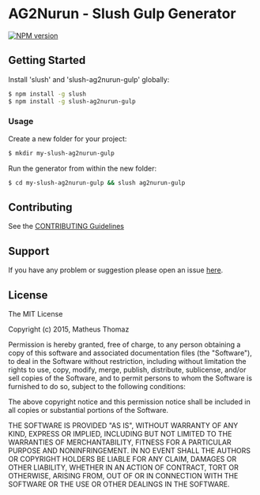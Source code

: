 # AG2Nurun - Slush Gulp Generator
[![NPM version](https://badge-me.herokuapp.com/api/npm/slush-ag2nurun-gulp.png)](http://badges.enytc.com/for/npm/slush-ag2nurun-gulp)

## Getting Started

Install 'slush' and 'slush-ag2nurun-gulp' globally:

```bash
$ npm install -g slush
$ npm install -g slush-ag2nurun-gulp
```

### Usage

Create a new folder for your project:

```bash
$ mkdir my-slush-ag2nurun-gulp
```

Run the generator from within the new folder:

```bash
$ cd my-slush-ag2nurun-gulp && slush ag2nurun-gulp
```

## Contributing

See the [CONTRIBUTING Guidelines](https://github.com/MatheusSThomaz/slush-ag2nurun-gulp/blob/master/CONTRIBUTING.md)

## Support
If you have any problem or suggestion please open an issue [here](https://github.com/MatheusSThomaz/slush-ag2nurun-gulp/issues).

## License 

The MIT License

Copyright (c) 2015, Matheus Thomaz

Permission is hereby granted, free of charge, to any person
obtaining a copy of this software and associated documentation
files (the "Software"), to deal in the Software without
restriction, including without limitation the rights to use,
copy, modify, merge, publish, distribute, sublicense, and/or sell
copies of the Software, and to permit persons to whom the
Software is furnished to do so, subject to the following
conditions:

The above copyright notice and this permission notice shall be
included in all copies or substantial portions of the Software.

THE SOFTWARE IS PROVIDED "AS IS", WITHOUT WARRANTY OF ANY KIND,
EXPRESS OR IMPLIED, INCLUDING BUT NOT LIMITED TO THE WARRANTIES
OF MERCHANTABILITY, FITNESS FOR A PARTICULAR PURPOSE AND
NONINFRINGEMENT. IN NO EVENT SHALL THE AUTHORS OR COPYRIGHT
HOLDERS BE LIABLE FOR ANY CLAIM, DAMAGES OR OTHER LIABILITY,
WHETHER IN AN ACTION OF CONTRACT, TORT OR OTHERWISE, ARISING
FROM, OUT OF OR IN CONNECTION WITH THE SOFTWARE OR THE USE OR
OTHER DEALINGS IN THE SOFTWARE.

